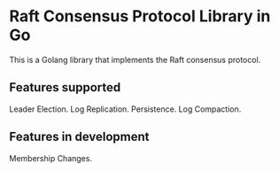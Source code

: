 # Raft Consensus Protocol Library in Go

This is a Golang library that implements the Raft consensus protocol.

## Features supported

Leader Election.
Log Replication.
Persistence.
Log Compaction.

## Features in development

Membership Changes.

